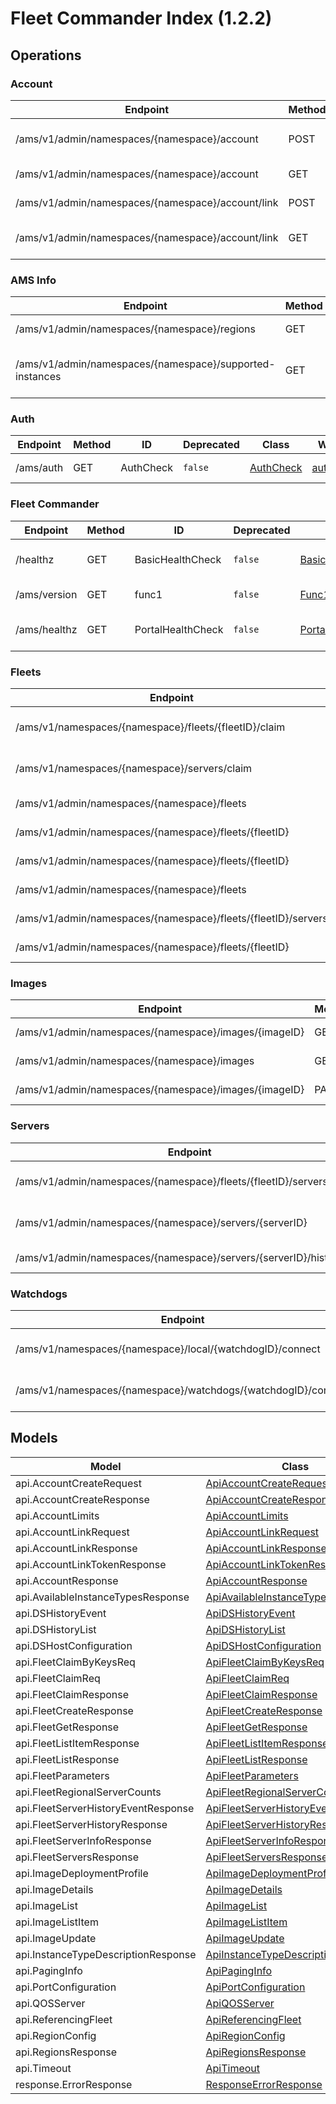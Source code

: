 [//]: # (<< Code generated. DO NOT EDIT!)

[//]: # (<< template file: ags_py_codegen)

# Fleet Commander Index (1.2.2)


## Operations

### Account
| Endpoint | Method | ID | Deprecated | Class | Wrapper | Example |
|---|---|---|---|---|---|---|
| /ams/v1/admin/namespaces/{namespace}/account | POST | AccountCreate | `false` | [AccountCreate](../../accelbyte_py_sdk/api/ams/operations/account/account_create.py) | [account_create](../../accelbyte_py_sdk/api/ams/wrappers/_account.py) | [accelbyte_py_sdk_cli ams-account-create](../../samples/cli/accelbyte_py_sdk_cli/ams/_account_create.py) |
| /ams/v1/admin/namespaces/{namespace}/account | GET | AccountGet | `false` | [AccountGet](../../accelbyte_py_sdk/api/ams/operations/account/account_get.py) | [account_get](../../accelbyte_py_sdk/api/ams/wrappers/_account.py) | [accelbyte_py_sdk_cli ams-account-get](../../samples/cli/accelbyte_py_sdk_cli/ams/_account_get.py) |
| /ams/v1/admin/namespaces/{namespace}/account/link | POST | AccountLink | `false` | [AccountLink](../../accelbyte_py_sdk/api/ams/operations/account/account_link.py) | [account_link](../../accelbyte_py_sdk/api/ams/wrappers/_account.py) | [accelbyte_py_sdk_cli ams-account-link](../../samples/cli/accelbyte_py_sdk_cli/ams/_account_link.py) |
| /ams/v1/admin/namespaces/{namespace}/account/link | GET | AccountLinkTokenGet | `false` | [AccountLinkTokenGet](../../accelbyte_py_sdk/api/ams/operations/account/account_link_token_get.py) | [account_link_token_get](../../accelbyte_py_sdk/api/ams/wrappers/_account.py) | [accelbyte_py_sdk_cli ams-account-link-token-get](../../samples/cli/accelbyte_py_sdk_cli/ams/_account_link_token_get.py) |

### AMS Info
| Endpoint | Method | ID | Deprecated | Class | Wrapper | Example |
|---|---|---|---|---|---|---|
| /ams/v1/admin/namespaces/{namespace}/regions | GET | InfoRegions | `false` | [InfoRegions](../../accelbyte_py_sdk/api/ams/operations/ams_info/info_regions.py) | [info_regions](../../accelbyte_py_sdk/api/ams/wrappers/_ams_info.py) | [accelbyte_py_sdk_cli ams-info-regions](../../samples/cli/accelbyte_py_sdk_cli/ams/_info_regions.py) |
| /ams/v1/admin/namespaces/{namespace}/supported-instances | GET | InfoSupportedInstances | `false` | [InfoSupportedInstances](../../accelbyte_py_sdk/api/ams/operations/ams_info/info_supported_instances.py) | [info_supported_instances](../../accelbyte_py_sdk/api/ams/wrappers/_ams_info.py) | [accelbyte_py_sdk_cli ams-info-supported-instances](../../samples/cli/accelbyte_py_sdk_cli/ams/_info_supported_instances.py) |

### Auth
| Endpoint | Method | ID | Deprecated | Class | Wrapper | Example |
|---|---|---|---|---|---|---|
| /ams/auth | GET | AuthCheck | `false` | [AuthCheck](../../accelbyte_py_sdk/api/ams/operations/auth/auth_check.py) | [auth_check](../../accelbyte_py_sdk/api/ams/wrappers/_auth.py) | [accelbyte_py_sdk_cli ams-auth-check](../../samples/cli/accelbyte_py_sdk_cli/ams/_auth_check.py) |

### Fleet Commander
| Endpoint | Method | ID | Deprecated | Class | Wrapper | Example |
|---|---|---|---|---|---|---|
| /healthz | GET | BasicHealthCheck | `false` | [BasicHealthCheck](../../accelbyte_py_sdk/api/ams/operations/fleet_commander/basic_health_check.py) | [basic_health_check](../../accelbyte_py_sdk/api/ams/wrappers/_fleet_commander.py) | [accelbyte_py_sdk_cli ams-basic-health-check](../../samples/cli/accelbyte_py_sdk_cli/ams/_basic_health_check.py) |
| /ams/version | GET | func1 | `false` | [Func1](../../accelbyte_py_sdk/api/ams/operations/fleet_commander/func1.py) | [func1](../../accelbyte_py_sdk/api/ams/wrappers/_fleet_commander.py) | [accelbyte_py_sdk_cli ams-func1](../../samples/cli/accelbyte_py_sdk_cli/ams/_func1.py) |
| /ams/healthz | GET | PortalHealthCheck | `false` | [PortalHealthCheck](../../accelbyte_py_sdk/api/ams/operations/fleet_commander/portal_health_check.py) | [portal_health_check](../../accelbyte_py_sdk/api/ams/wrappers/_fleet_commander.py) | [accelbyte_py_sdk_cli ams-portal-health-check](../../samples/cli/accelbyte_py_sdk_cli/ams/_portal_health_check.py) |

### Fleets
| Endpoint | Method | ID | Deprecated | Class | Wrapper | Example |
|---|---|---|---|---|---|---|
| /ams/v1/namespaces/{namespace}/fleets/{fleetID}/claim | PUT | FleetClaimByID | `false` | [FleetClaimByID](../../accelbyte_py_sdk/api/ams/operations/fleets/fleet_claim_by_id.py) | [fleet_claim_by_id](../../accelbyte_py_sdk/api/ams/wrappers/_fleets.py) | [accelbyte_py_sdk_cli ams-fleet-claim-by-id](../../samples/cli/accelbyte_py_sdk_cli/ams/_fleet_claim_by_id.py) |
| /ams/v1/namespaces/{namespace}/servers/claim | PUT | FleetClaimByKeys | `false` | [FleetClaimByKeys](../../accelbyte_py_sdk/api/ams/operations/fleets/fleet_claim_by_keys.py) | [fleet_claim_by_keys](../../accelbyte_py_sdk/api/ams/wrappers/_fleets.py) | [accelbyte_py_sdk_cli ams-fleet-claim-by-keys](../../samples/cli/accelbyte_py_sdk_cli/ams/_fleet_claim_by_keys.py) |
| /ams/v1/admin/namespaces/{namespace}/fleets | POST | FleetCreate | `false` | [FleetCreate](../../accelbyte_py_sdk/api/ams/operations/fleets/fleet_create.py) | [fleet_create](../../accelbyte_py_sdk/api/ams/wrappers/_fleets.py) | [accelbyte_py_sdk_cli ams-fleet-create](../../samples/cli/accelbyte_py_sdk_cli/ams/_fleet_create.py) |
| /ams/v1/admin/namespaces/{namespace}/fleets/{fleetID} | DELETE | FleetDelete | `false` | [FleetDelete](../../accelbyte_py_sdk/api/ams/operations/fleets/fleet_delete.py) | [fleet_delete](../../accelbyte_py_sdk/api/ams/wrappers/_fleets.py) | [accelbyte_py_sdk_cli ams-fleet-delete](../../samples/cli/accelbyte_py_sdk_cli/ams/_fleet_delete.py) |
| /ams/v1/admin/namespaces/{namespace}/fleets/{fleetID} | GET | FleetGet | `false` | [FleetGet](../../accelbyte_py_sdk/api/ams/operations/fleets/fleet_get.py) | [fleet_get](../../accelbyte_py_sdk/api/ams/wrappers/_fleets.py) | [accelbyte_py_sdk_cli ams-fleet-get](../../samples/cli/accelbyte_py_sdk_cli/ams/_fleet_get.py) |
| /ams/v1/admin/namespaces/{namespace}/fleets | GET | FleetList | `false` | [FleetList](../../accelbyte_py_sdk/api/ams/operations/fleets/fleet_list.py) | [fleet_list](../../accelbyte_py_sdk/api/ams/wrappers/_fleets.py) | [accelbyte_py_sdk_cli ams-fleet-list](../../samples/cli/accelbyte_py_sdk_cli/ams/_fleet_list.py) |
| /ams/v1/admin/namespaces/{namespace}/fleets/{fleetID}/servers | GET | FleetServers | `false` | [FleetServers](../../accelbyte_py_sdk/api/ams/operations/fleets/fleet_servers.py) | [fleet_servers](../../accelbyte_py_sdk/api/ams/wrappers/_fleets.py) | [accelbyte_py_sdk_cli ams-fleet-servers](../../samples/cli/accelbyte_py_sdk_cli/ams/_fleet_servers.py) |
| /ams/v1/admin/namespaces/{namespace}/fleets/{fleetID} | PUT | FleetUpdate | `false` | [FleetUpdate](../../accelbyte_py_sdk/api/ams/operations/fleets/fleet_update.py) | [fleet_update](../../accelbyte_py_sdk/api/ams/wrappers/_fleets.py) | [accelbyte_py_sdk_cli ams-fleet-update](../../samples/cli/accelbyte_py_sdk_cli/ams/_fleet_update.py) |

### Images
| Endpoint | Method | ID | Deprecated | Class | Wrapper | Example |
|---|---|---|---|---|---|---|
| /ams/v1/admin/namespaces/{namespace}/images/{imageID} | GET | ImageGet | `false` | [ImageGet](../../accelbyte_py_sdk/api/ams/operations/images/image_get.py) | [image_get](../../accelbyte_py_sdk/api/ams/wrappers/_images.py) | [accelbyte_py_sdk_cli ams-image-get](../../samples/cli/accelbyte_py_sdk_cli/ams/_image_get.py) |
| /ams/v1/admin/namespaces/{namespace}/images | GET | ImageList | `false` | [ImageList](../../accelbyte_py_sdk/api/ams/operations/images/image_list.py) | [image_list](../../accelbyte_py_sdk/api/ams/wrappers/_images.py) | [accelbyte_py_sdk_cli ams-image-list](../../samples/cli/accelbyte_py_sdk_cli/ams/_image_list.py) |
| /ams/v1/admin/namespaces/{namespace}/images/{imageID} | PATCH | ImagePatch | `false` | [ImagePatch](../../accelbyte_py_sdk/api/ams/operations/images/image_patch.py) | [image_patch](../../accelbyte_py_sdk/api/ams/wrappers/_images.py) | [accelbyte_py_sdk_cli ams-image-patch](../../samples/cli/accelbyte_py_sdk_cli/ams/_image_patch.py) |

### Servers
| Endpoint | Method | ID | Deprecated | Class | Wrapper | Example |
|---|---|---|---|---|---|---|
| /ams/v1/admin/namespaces/{namespace}/fleets/{fleetID}/servers/history | GET | FleetServerHistory | `false` | [FleetServerHistory](../../accelbyte_py_sdk/api/ams/operations/servers/fleet_server_history.py) | [fleet_server_history](../../accelbyte_py_sdk/api/ams/wrappers/_servers.py) | [accelbyte_py_sdk_cli ams-fleet-server-history](../../samples/cli/accelbyte_py_sdk_cli/ams/_fleet_server_history.py) |
| /ams/v1/admin/namespaces/{namespace}/servers/{serverID} | GET | FleetServerInfo | `false` | [FleetServerInfo](../../accelbyte_py_sdk/api/ams/operations/servers/fleet_server_info.py) | [fleet_server_info](../../accelbyte_py_sdk/api/ams/wrappers/_servers.py) | [accelbyte_py_sdk_cli ams-fleet-server-info](../../samples/cli/accelbyte_py_sdk_cli/ams/_fleet_server_info.py) |
| /ams/v1/admin/namespaces/{namespace}/servers/{serverID}/history | GET | ServerHistory | `false` | [ServerHistory](../../accelbyte_py_sdk/api/ams/operations/servers/server_history.py) | [server_history](../../accelbyte_py_sdk/api/ams/wrappers/_servers.py) | [accelbyte_py_sdk_cli ams-server-history](../../samples/cli/accelbyte_py_sdk_cli/ams/_server_history.py) |

### Watchdogs
| Endpoint | Method | ID | Deprecated | Class | Wrapper | Example |
|---|---|---|---|---|---|---|
| /ams/v1/namespaces/{namespace}/local/{watchdogID}/connect | GET | LocalWatchdogConnect | `false` | [LocalWatchdogConnect](../../accelbyte_py_sdk/api/ams/operations/watchdogs/local_watchdog_connect.py) | [local_watchdog_connect](../../accelbyte_py_sdk/api/ams/wrappers/_watchdogs.py) | [accelbyte_py_sdk_cli ams-local-watchdog-connect](../../samples/cli/accelbyte_py_sdk_cli/ams/_local_watchdog_connect.py) |
| /ams/v1/namespaces/{namespace}/watchdogs/{watchdogID}/connect | GET | WatchdogConnect | `false` | [WatchdogConnect](../../accelbyte_py_sdk/api/ams/operations/watchdogs/watchdog_connect.py) | [watchdog_connect](../../accelbyte_py_sdk/api/ams/wrappers/_watchdogs.py) | [accelbyte_py_sdk_cli ams-watchdog-connect](../../samples/cli/accelbyte_py_sdk_cli/ams/_watchdog_connect.py) |


## Models
| Model | Class |
|---|---|
| api.AccountCreateRequest | [ApiAccountCreateRequest](../../accelbyte_py_sdk/api/ams/models/api_account_create_request.py) |
| api.AccountCreateResponse | [ApiAccountCreateResponse](../../accelbyte_py_sdk/api/ams/models/api_account_create_response.py) |
| api.AccountLimits | [ApiAccountLimits](../../accelbyte_py_sdk/api/ams/models/api_account_limits.py) |
| api.AccountLinkRequest | [ApiAccountLinkRequest](../../accelbyte_py_sdk/api/ams/models/api_account_link_request.py) |
| api.AccountLinkResponse | [ApiAccountLinkResponse](../../accelbyte_py_sdk/api/ams/models/api_account_link_response.py) |
| api.AccountLinkTokenResponse | [ApiAccountLinkTokenResponse](../../accelbyte_py_sdk/api/ams/models/api_account_link_token_response.py) |
| api.AccountResponse | [ApiAccountResponse](../../accelbyte_py_sdk/api/ams/models/api_account_response.py) |
| api.AvailableInstanceTypesResponse | [ApiAvailableInstanceTypesResponse](../../accelbyte_py_sdk/api/ams/models/api_available_instance_types_response.py) |
| api.DSHistoryEvent | [ApiDSHistoryEvent](../../accelbyte_py_sdk/api/ams/models/api_ds_history_event.py) |
| api.DSHistoryList | [ApiDSHistoryList](../../accelbyte_py_sdk/api/ams/models/api_ds_history_list.py) |
| api.DSHostConfiguration | [ApiDSHostConfiguration](../../accelbyte_py_sdk/api/ams/models/api_ds_host_configuration.py) |
| api.FleetClaimByKeysReq | [ApiFleetClaimByKeysReq](../../accelbyte_py_sdk/api/ams/models/api_fleet_claim_by_keys_req.py) |
| api.FleetClaimReq | [ApiFleetClaimReq](../../accelbyte_py_sdk/api/ams/models/api_fleet_claim_req.py) |
| api.FleetClaimResponse | [ApiFleetClaimResponse](../../accelbyte_py_sdk/api/ams/models/api_fleet_claim_response.py) |
| api.FleetCreateResponse | [ApiFleetCreateResponse](../../accelbyte_py_sdk/api/ams/models/api_fleet_create_response.py) |
| api.FleetGetResponse | [ApiFleetGetResponse](../../accelbyte_py_sdk/api/ams/models/api_fleet_get_response.py) |
| api.FleetListItemResponse | [ApiFleetListItemResponse](../../accelbyte_py_sdk/api/ams/models/api_fleet_list_item_response.py) |
| api.FleetListResponse | [ApiFleetListResponse](../../accelbyte_py_sdk/api/ams/models/api_fleet_list_response.py) |
| api.FleetParameters | [ApiFleetParameters](../../accelbyte_py_sdk/api/ams/models/api_fleet_parameters.py) |
| api.FleetRegionalServerCounts | [ApiFleetRegionalServerCounts](../../accelbyte_py_sdk/api/ams/models/api_fleet_regional_server_counts.py) |
| api.FleetServerHistoryEventResponse | [ApiFleetServerHistoryEventResponse](../../accelbyte_py_sdk/api/ams/models/api_fleet_server_history_event_response.py) |
| api.FleetServerHistoryResponse | [ApiFleetServerHistoryResponse](../../accelbyte_py_sdk/api/ams/models/api_fleet_server_history_response.py) |
| api.FleetServerInfoResponse | [ApiFleetServerInfoResponse](../../accelbyte_py_sdk/api/ams/models/api_fleet_server_info_response.py) |
| api.FleetServersResponse | [ApiFleetServersResponse](../../accelbyte_py_sdk/api/ams/models/api_fleet_servers_response.py) |
| api.ImageDeploymentProfile | [ApiImageDeploymentProfile](../../accelbyte_py_sdk/api/ams/models/api_image_deployment_profile.py) |
| api.ImageDetails | [ApiImageDetails](../../accelbyte_py_sdk/api/ams/models/api_image_details.py) |
| api.ImageList | [ApiImageList](../../accelbyte_py_sdk/api/ams/models/api_image_list.py) |
| api.ImageListItem | [ApiImageListItem](../../accelbyte_py_sdk/api/ams/models/api_image_list_item.py) |
| api.ImageUpdate | [ApiImageUpdate](../../accelbyte_py_sdk/api/ams/models/api_image_update.py) |
| api.InstanceTypeDescriptionResponse | [ApiInstanceTypeDescriptionResponse](../../accelbyte_py_sdk/api/ams/models/api_instance_type_description_response.py) |
| api.PagingInfo | [ApiPagingInfo](../../accelbyte_py_sdk/api/ams/models/api_paging_info.py) |
| api.PortConfiguration | [ApiPortConfiguration](../../accelbyte_py_sdk/api/ams/models/api_port_configuration.py) |
| api.QOSServer | [ApiQOSServer](../../accelbyte_py_sdk/api/ams/models/api_qos_server.py) |
| api.ReferencingFleet | [ApiReferencingFleet](../../accelbyte_py_sdk/api/ams/models/api_referencing_fleet.py) |
| api.RegionConfig | [ApiRegionConfig](../../accelbyte_py_sdk/api/ams/models/api_region_config.py) |
| api.RegionsResponse | [ApiRegionsResponse](../../accelbyte_py_sdk/api/ams/models/api_regions_response.py) |
| api.Timeout | [ApiTimeout](../../accelbyte_py_sdk/api/ams/models/api_timeout.py) |
| response.ErrorResponse | [ResponseErrorResponse](../../accelbyte_py_sdk/api/ams/models/response_error_response.py) |
